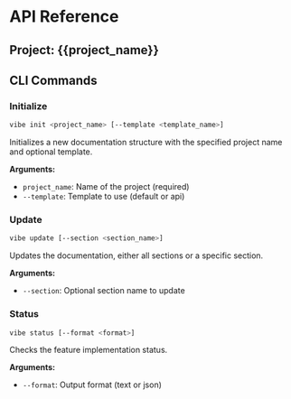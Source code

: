 # API Reference

## Project: {{project_name}}

## CLI Commands

### Initialize
```bash
vibe init <project_name> [--template <template_name>]
```

Initializes a new documentation structure with the specified project name and optional template.

**Arguments:**
- `project_name`: Name of the project (required)
- `--template`: Template to use (default or api)

### Update
```bash
vibe update [--section <section_name>]
```

Updates the documentation, either all sections or a specific section.

**Arguments:**
- `--section`: Optional section name to update

### Status
```bash
vibe status [--format <format>]
```

Checks the feature implementation status.

**Arguments:**
- `--format`: Output format (text or json)